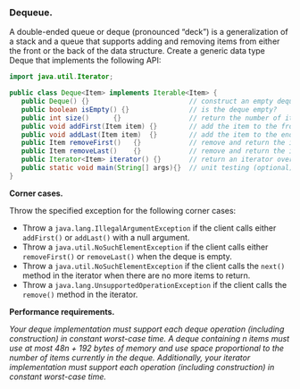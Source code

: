 
### Dequeue. ###
 
 A double-ended queue or deque (pronounced “deck”) is a generalization
 of a stack and a queue that supports adding and removing items from
 either the front or the back of the data structure. Create a generic
 data type Deque that implements the following API:

```java
import java.util.Iterator;

public class Deque<Item> implements Iterable<Item> {
   public Deque() {}                         // construct an empty deque
   public boolean isEmpty() {}               // is the deque empty?
   public int size()      {}                 // return the number of items on the deque
   public void addFirst(Item item) {}        // add the item to the front
   public void addLast(Item item)  {}        // add the item to the end
   public Item removeFirst()   {}            // remove and return the item from the front
   public Item removeLast()    {}            // remove and return the item from the end
   public Iterator<Item> iterator() {}       // return an iterator over items in order from front to end
   public static void main(String[] args){}  // unit testing (optional)
}
```    

**Corner cases.**

Throw the specified exception for the following corner
cases: 

* Throw a `java.lang.IllegalArgumentException` if the client calls
  either `addFirst()` or `addLast()` with a null argument.
* Throw a `java.util.NoSuchElementException` if the client calls either
  `removeFirst()` or `removeLast()` when the deque is empty.
* Throw a `java.util.NoSuchElementException` if the client calls the
  `next()` method in the iterator when there are no more items to
  return.
* Throw a `java.lang.UnsupportedOperationException` if the client calls
  the `remove()` method in the iterator.

**Performance requirements.** 
 
 *Your deque implementation must support each deque operation (including 
 construction) in constant worst-case time. A deque containing n items
 must use at most 48n + 192 bytes of memory and use space proportional
 to the number of items currently in the deque. Additionally, your
 iterator implementation must support each operation (including
 construction) in constant worst-case time.*